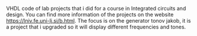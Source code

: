 VHDL code of lab projects that i did for a course in Integrated circuits and design. 
You can find more information of the projects on the website https://lniv.fe.uni-lj.si/b.html.
The focus is on the generator tonov jakob, it is a project that i upgraded so it will display different frequencies and  tones.
